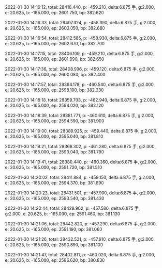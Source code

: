 2022-01-30 14:16:12, total: 28410.440, p: -459.210, delta:6.875 手, g:2.000, e: 20.625, b: -165.000, ep: 2601.750, bp: 382.620

2022-01-30 14:16:33, total: 28407.324, p: -458.390, delta:6.875 手, g:2.000, e: 20.625, b: -165.000, ep: 2603.050, bp: 382.680

2022-01-30 14:16:54, total: 28412.585, p: -458.930, delta:6.875 手, g:2.000, e: 20.625, b: -165.000, ep: 2602.670, bp: 382.700

2022-01-30 14:17:15, total: 28406.109, p: -459.210, delta:6.875 手, g:2.000, e: 20.625, b: -165.000, ep: 2601.990, bp: 382.650

2022-01-30 14:17:36, total: 28408.996, p: -459.120, delta:6.875 手, g:2.000, e: 20.625, b: -165.000, ep: 2600.080, bp: 382.400

2022-01-30 14:17:57, total: 28394.178, p: -460.540, delta:6.875 手, g:2.000, e: 20.625, b: -165.000, ep: 2598.100, bp: 382.330

2022-01-30 14:18:18, total: 28359.703, p: -462.940, delta:6.875 手, g:2.000, e: 20.625, b: -165.000, ep: 2594.020, bp: 382.120

2022-01-30 14:18:39, total: 28381.771, p: -460.610, delta:6.875 手, g:2.000, e: 20.625, b: -165.000, ep: 2594.590, bp: 381.900

2022-01-30 14:19:00, total: 28389.925, p: -459.440, delta:6.875 手, g:2.000, e: 20.625, b: -165.000, ep: 2595.040, bp: 381.810

2022-01-30 14:19:21, total: 28369.302, p: -461.280, delta:6.875 手, g:2.000, e: 20.625, b: -165.000, ep: 2593.040, bp: 381.790

2022-01-30 14:19:41, total: 28380.440, p: -460.360, delta:6.875 手, g:2.000, e: 20.625, b: -165.000, ep: 2591.720, bp: 381.510

2022-01-30 14:20:02, total: 28411.884, p: -459.150, delta:6.875 手, g:2.000, e: 20.625, b: -165.000, ep: 2594.370, bp: 381.690

2022-01-30 14:20:23, total: 28431.501, p: -457.900, delta:6.875 手, g:2.000, e: 20.625, b: -165.000, ep: 2593.540, bp: 381.430

2022-01-30 14:20:44, total: 28429.902, p: -457.580, delta:6.875 手, g:2.000, e: 20.625, b: -165.000, ep: 2591.460, bp: 381.130

2022-01-30 14:21:06, total: 28442.820, p: -457.290, delta:6.875 手, g:2.000, e: 20.625, b: -165.000, ep: 2591.190, bp: 381.060

2022-01-30 14:21:26, total: 28432.521, p: -457.910, delta:6.875 手, g:2.000, e: 20.625, b: -165.000, ep: 2590.890, bp: 381.100

2022-01-30 14:21:47, total: 28402.811, p: -460.020, delta:6.875 手, g:2.000, e: 20.625, b: -165.000, ep: 2586.620, bp: 380.830